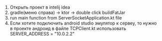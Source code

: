 1) Открыть проект в intelij idea
2) gradle(меню справа) -> ktor -> double click buildFatJar
3) run main function from ServerSocketApplication.kt file
4) Если хотите подключить android studio эмулятор к сервеу, то нужно в проекте андроид в файле TCPClient.kt
   использовать SERVER_ADDRESS = "10.0.2.2"
